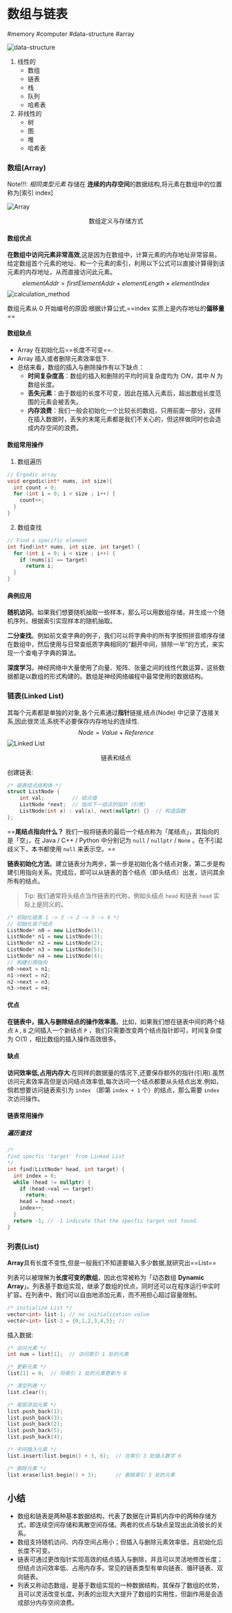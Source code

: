 # 数组与链表

#memory #computer #data-structure #array



![data-structure](https://www.hello-algo.com/chapter_data_structure/classification_of_data_structure.assets/classification_logic_structure.png)

1. 线性的
   * 数组
   * 链表
   * 栈
   * 队列
   * 哈希表
2. 非线性的
   * 树
   * 图
   * 堆
   * 哈希表



### 数组(Array)

Note!!!: *相同类型元素* 存储在 **连续的内存空间**的数据结构,将元素在数组中的位置称为[索引 index]

![Array](https://www.hello-algo.com/chapter_array_and_linkedlist/array.assets/array_definition.png)

<center>数组定义与存储方式</center>

#### 数组优点

**在数组中访问元素非常高效**,这是因为在数组中，计算元素的内存地址非常容易。给定数组首个元素的地址、和一个元素的索引，利用以下公式可以直接计算得到该元素的内存地址，从而直接访问此元素。
$$
elementAddr = firstElementAddr + elementLength \times elementIndex \tag{array}
$$
![calculation_method](https://www.hello-algo.com/chapter_array_and_linkedlist/array.assets/array_memory_location_calculation.png)

数组元素从 0 开始编号的原因:根据计算公式,==index 实质上是内存地址的**偏移量**==

#### 数组缺点

* Array 在初始化后==长度不可变==.
* Array 插入或者删除元素效率低下.
* 总结来看，数组的插入与删除操作有以下缺点：
  - **时间复杂度高**：数组的插入和删除的平均时间复杂度均为 $\bigcirc N$，其中 $N$ 为数组长度。
  - **丢失元素**：由于数组的长度不可变，因此在插入元素后，超出数组长度范围的元素会被丢失。
  - **内存浪费**：我们一般会初始化一个比较长的数组，只用前面一部分，这样在插入数据时，丢失的末尾元素都是我们不关心的，但这样做同时也会造成内存空间的浪费。

#### 数组常用操作

1. 数组遍历

```cpp
// Ergodic array
void ergodic(int* nums, int size){
  int count = 0;
  for (int i = 0; i < size ; i++) {
    count++;
  }
}
```

2. 数组查找

```cpp
// Find a specific element
int find(int* nums, int size, int target) {
  for (int i = 0; i < size ; i++) {
    if (nums[i] == target)
      return i;
  }
}
```

#### 典例应用

**随机访问**。如果我们想要随机抽取一些样本，那么可以用数组存储，并生成一个随机序列，根据索引实现样本的随机抽取。

**二分查找**。例如前文查字典的例子，我们可以将字典中的所有字按照拼音顺序存储在数组中，然后使用与日常查纸质字典相同的“翻开中间，排除一半”的方式，来实现一个查电子字典的算法。

**深度学习**。神经网络中大量使用了向量、矩阵、张量之间的线性代数运算，这些数据都是以数组的形式构建的。数组是神经网络编程中最常使用的数据结构。

### 链表(Linked List)

其每个元素都是单独的对象,各个元素通过**指针**链接,结点(Node) 中记录了连接关系,因此很灵活,系统不必要保存内存地址的连续性.
$$
Node = Value + Reference \tag{Node}
$$
![Linked List](https://www.hello-algo.com/chapter_array_and_linkedlist/linked_list.assets/linkedlist_definition.png)

<center>链表和结点</center>

创建链表:

```cpp
/* 链表结点结构体 */
struct ListNode {
    int val;         // 结点值
    ListNode *next;  // 指向下一结点的指针（引用）
    ListNode(int x) : val(x), next(nullptr) {}  // 构造函数
};

```

==**尾结点指向什么？** 我们一般将链表的最后一个结点称为「尾结点」，其指向的是「空」，在 Java / C++ / Python 中分别记为 `null` / `nullptr` / `None` 。在不引起歧义下，本书都使用 `null` 来表示空。==

**链表初始化方法**。建立链表分为两步，第一步是初始化各个结点对象，第二步是构建引用指向关系。完成后，即可以从链表的首个结点（即头结点）出发，访问其余所有的结点。

> Tip: 我们通常将头结点当作链表的代称，例如头结点 `head` 和链表 `head` 实际上是同义的。

```cpp
/* 初始化链表 1 -> 3 -> 2 -> 5 -> 4 */
// 初始化各个结点 
ListNode* n0 = new ListNode(1);
ListNode* n1 = new ListNode(3);
ListNode* n2 = new ListNode(2);
ListNode* n3 = new ListNode(5);
ListNode* n4 = new ListNode(4);
// 构建引用指向
n0->next = n1;
n1->next = n2;
n2->next = n3;
n3->next = n4;
```

#### 优点

**在链表中，插入与删除结点的操作效率高**。比如，如果我们想在链表中间的两个结点 `A` , `B` 之间插入一个新结点 `P` ，我们只需要改变两个结点指针即可，时间复杂度为 $\bigcirc$(1) ，相比数组的插入操作高效很多。

#### 缺点

**访问效率低,占用内存大**:在同样的数据量的情况下,还要保存额外的指针(引用).虽然访问元素效率高但是访问结点效率低,每次访问一个结点都要从头结点出发.例如，倘若想要访问链表索引为 `index` （即第 `index + 1` 个）的结点，那么需要 `index` 次访问操作。

#### 链表常用操作

##### 遍历查找

```cpp
/*
find specfic 'target' from Linked List
*/
int find(ListNode* head, int target) {
  int index = 0;
  while (head != nullptr) {
    if (head->val == target) 
      return;
    head = head->next;
    index++;
  }
  return -1; // -1 indicate that the specfic target not found.
}
```

### 列表(List)

**Array**具有长度不变性,但是一般我们不知道要输入多少数据,就研究出==List==

列表可以被理解为**长度可变的数组**，因此也常被称为「动态数组 **Dynamic Array**」。列表基于数组实现，继承了数组的优点，同时还可以在程序运行中实时扩容。在列表中，我们可以自由地添加元素，而不用担心超过容量限制。

```cpp
/* initialize List */
vector<int> list-1; // no initialization value
vector<int> list-2 = {0,1,2,3,4,5}; // 
```

插入数据:

```cpp
/* 访问元素 */
int num = list[1];  // 访问索引 1 处的元素

/* 更新元素 */
list[1] = 0;  // 将索引 1 处的元素更新为 0

/* 清空列表 */
list.clear();

/* 尾部添加元素 */
list.push_back(1);
list.push_back(3);
list.push_back(2);
list.push_back(5);
list.push_back(4);

/* 中间插入元素 */
list.insert(list.begin() + 3, 6);  // 在索引 3 处插入数字 6

/* 删除元素 */
list.erase(list.begin() + 3);      // 删除索引 3 处的元素

```

## 小结

- 数组和链表是两种基本数据结构，代表了数据在计算机内存中的两种存储方式，即连续空间存储和离散空间存储。两者的优点与缺点呈现出此消彼长的关系。
- 数组支持随机访问、内存空间占用小；但插入与删除元素效率低，且初始化后长度不可变。
- 链表可通过更改指针实现高效的结点插入与删除，并且可以灵活地修改长度；但结点访问效率低、占用内存多。常见的链表类型有单向链表、循环链表、双向链表。
- 列表又称动态数组，是基于数组实现的一种数据结构，其保存了数组的优势，且可以灵活改变长度。列表的出现大大提升了数组的实用性，但副作用是会造成部分内存空间浪费。

